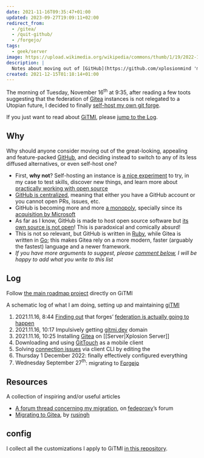 ```yaml
---
date: 2021-11-16T09:35:47+01:00
updated: 2023-09-27T19:09:11+02:00
redirect_from:
  - /gitea/
  - /quit-github/
  - /forgejo/
tags:
  - geek/server
image: https://upload.wikimedia.org/wikipedia/commons/thumb/1/19/2022-11-27_Forgejo_by-David-Revoy.jpg/1280px-2022-11-27_Forgejo_by-David-Revoy.jpg
description: |
  Notes about moving out of [GitHub](https://github.com/xplosionmind 'my GitHub profile') and setting up a self-hosted [Forgejo](https://forgejo.org 'Forgejo official website') instance.
created: 2021-12-15T01:18:14+01:00
---
```

The morning of <time datetime='2021-11-16T09:34:47+01:00'>Tuesday, November 16<sup>th</sup> at 9:35</time>, after reading a few toots suggesting that the federation of [Gitea](https://gitea.com 'Gitea official website') instances is not relegated to a Utopian future, I decided to finally [self-host my own git forge](https://mastodon.uno/@tommi/10728603055996713 'Toot about self-hosting Gitea').

If you just want to read about [GiTMI][gitmi], please [jump to the Log](#Log 'Jump to the Log section').

## Why

Why should anyone consider moving out of the great-looking, appealing and feature-packed [GitHub](https://github.com), and deciding instead to switch to any of its less diffused alternatives, or even self-host one?

- First, **why not**? Self-hosting an instance is [a nice experiment][rusingh-migration] to try, in my case to test skills, discover new things, and learn more about [practically working with open source][mte90-contribute-to-opensource]
- [GitHub is centralized](https://fosstodon.org/@yarmo/107263376066057557 'Toot about GitHub centralization, on Fossdon'), meaning that either you have a GitHub account or you cannot open PRs, issues, etc.
- GitHub is becoming more and more [a monopoly](), specially since its [acquisition by Microsoft](https://en.wikipedia.org/wiki/GitHub#Acquisition_by_Microsoft '“Acquisition by Microsoft„ subsection of GitHub Wikipedia page')
- As far as I know, GitHub is made to host open source software but <u>its own source is not open</u>! This is paradoxical and comically absurd!
- This is not so relevant, but GitHub is written in [Ruby](https://www.ruby-lang.org 'Ruby’s official website'), while Gitea is written in [Go](https://golang.org/ 'Go’s official website'); this makes Gitea rely on a more modern, faster (arguably the fastest) language and a newer framework.
- *If you have more arguments to suggest, please [comment below](#comments 'Go to comments'), I will be happy to add what you write to this list*

## Log

<div class='yellow box' id='roadmap'>
	Follow <a href='https://gitmi.dev/tommi/gitmi/projects/1' title='GiTMI maintenance roadmap'>the main roadmap project</a> directly on GiTMI
</div>

A schematic log of what I am doing, setting up and maintaining [giTMI]

1. <time datetime='2021-11-16T08:44:40+01:00'>2021.11.16, 8:44</time> [Finding out](https://mastodon.uno/@tommi/107285620570565058 'My toot after finding out that Fedeproxy is being funded and developed') that forges’ [federation is actually going to happen](https://social.gitea.io/@gitea/107006650861897944 'Gitea’s toot announcing the achievement of a first step towards federation')
2. <time datetime='2021-11-16T10:17:40+01:00'>2021.11.16, 10:17</time> Impulsively getting [gitmi.dev](https://gitmi.dev 'GiTMI') domain
3. <time datetime='2021-11-16T10:25:40+01:00'>2021.11.16, 10:25</time> Installing [Gitea] on [[Server|Xplosion Server]]
4. Downloading and using [GitTouch] as a mobile client
5. Solving [connection issues](https://forum.forgefriends.org/t/migrating-from-github-to-self-hosted-gitea/486/4 'Error reported on Forgefriends forum') via client CLI by editing the
6. <time datetime='2022-12-01T11:00:19+01:00'>Thursday 1 December 2022</time>: finally effectively configured everything
7. <time datetime='2023-09-27T19:05:06+02:00'>Wednesday September 27<sup>th</sup></time>: migrating to [Forgejo]

## Resources

A collection of inspiring and/or useful articles

- [A forum thread concerning my migration](https://forum.fedeproxy.eu/t/migrating-from-github-to-self-hosted-gitea 'Migrating from GitHub to self-hosted Gitea'), on [fedeproxy]’s forum
- [Migrating to Gitea][rusingh-migration], by [rusingh]

## config

I collect all the customizations I apply to GiTMI [in this repository](https://gitmi.dev/tommi/gitmi 'giTMI customizations repository on GiTMI').

[fedeproxy]: https://fedeproxy.eu 'fedeproxy official website'
[giTMI]: https://gitmi.dev 'GiTMI homepage'
[Gitea]: https://gitea.com 'Gitea official website'
[rusingh-migration]: https://rusingh.com/github-codeberg-gitea-migrations '“GitHub to Codeberg to… Gitea?„ on Ru Singh’s blog'
[rusingh]: https://rusingh.com 'Ru Singh’s personal website'
[mte90-contribute-to-opensource]: https://leanpub.com/contributetoopensource-therightway '“Contribute to opensource: the right way„ by Daniele Scasciafratte'
[GitTouch]: https://github.com/git-touch/git-touch 'git-touch on GitHub'
[Forgejo]: https://forgejo.org 'Forgejo'
